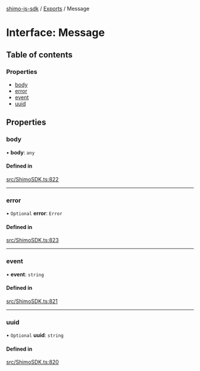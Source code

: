 [shimo-js-sdk](../README.md) / [Exports](../modules.md) / Message

# Interface: Message

## Table of contents

### Properties

- [body](Message.md#body)
- [error](Message.md#error)
- [event](Message.md#event)
- [uuid](Message.md#uuid)

## Properties

### body

• **body**: `any`

#### Defined in

[src/ShimoSDK.ts:822](https://github.com/shimohq/shimo-js-sdk/blob/e258913/src/ShimoSDK.ts#L822)

___

### error

• `Optional` **error**: `Error`

#### Defined in

[src/ShimoSDK.ts:823](https://github.com/shimohq/shimo-js-sdk/blob/e258913/src/ShimoSDK.ts#L823)

___

### event

• **event**: `string`

#### Defined in

[src/ShimoSDK.ts:821](https://github.com/shimohq/shimo-js-sdk/blob/e258913/src/ShimoSDK.ts#L821)

___

### uuid

• `Optional` **uuid**: `string`

#### Defined in

[src/ShimoSDK.ts:820](https://github.com/shimohq/shimo-js-sdk/blob/e258913/src/ShimoSDK.ts#L820)
